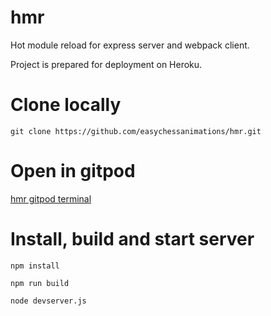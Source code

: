 # hmr

Hot module reload for express server and webpack client.

Project is prepared for deployment on Heroku.

# Clone locally

```
git clone https://github.com/easychessanimations/hmr.git
```

# Open in gitpod

[hmr gitpod terminal](https://gitpod.io/#https://github.com/easychessanimations/hmr)

# Install, build and start server

```
npm install

npm run build

node devserver.js
```
